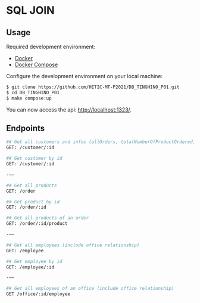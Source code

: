 # SQL JOIN

## Usage

Required development environment:
- [Docker](https://www.docker.com)
- [Docker Compose](https://docs.docker.com/compose/install/)

Configure the development environment on your local machine:
```bash
$ git clone https://github.com/HETIC-MT-P2021/DB_TINGHINO_P01.git
$ cd DB_TINGHINO_P01
$ make compose:up
```

You can now access the api: [http://localhost:1323/](http://localhost:1323/).


## Endpoints


```bash
## Get all customers and infos (allOrders, totalNumberOfProductOrdered, totalPrice, )
GET: /customer/:id

## Get customer by id
GET: /customer/:id

-——

## Get all products
GET: /order

## Get product by id
GET: /order/:id

## Get all products of an order
GET: /order/:id/product

-——

## Get all employees (include office relationship)
GET: /employee

## Get employee by id
GET: /employee/:id

-——

## Get all employees of an office (include office relationship)
GET /office/:id/employee
```
